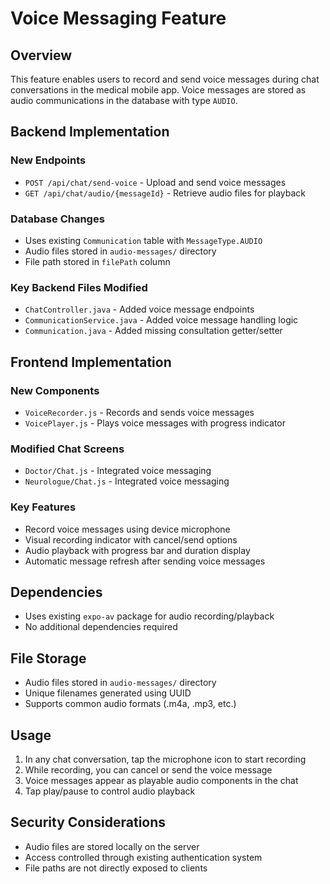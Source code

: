 # Voice Messaging Feature

## Overview
This feature enables users to record and send voice messages during chat conversations in the medical mobile app. Voice messages are stored as audio communications in the database with type `AUDIO`.

## Backend Implementation

### New Endpoints
- `POST /api/chat/send-voice` - Upload and send voice messages
- `GET /api/chat/audio/{messageId}` - Retrieve audio files for playback

### Database Changes
- Uses existing `Communication` table with `MessageType.AUDIO`
- Audio files stored in `audio-messages/` directory
- File path stored in `filePath` column

### Key Backend Files Modified
- `ChatController.java` - Added voice message endpoints
- `CommunicationService.java` - Added voice message handling logic
- `Communication.java` - Added missing consultation getter/setter

## Frontend Implementation

### New Components
- `VoiceRecorder.js` - Records and sends voice messages
- `VoicePlayer.js` - Plays voice messages with progress indicator

### Modified Chat Screens
- `Doctor/Chat.js` - Integrated voice messaging
- `Neurologue/Chat.js` - Integrated voice messaging

### Key Features
- Record voice messages using device microphone
- Visual recording indicator with cancel/send options
- Audio playback with progress bar and duration display
- Automatic message refresh after sending voice messages

## Dependencies
- Uses existing `expo-av` package for audio recording/playback
- No additional dependencies required

## File Storage
- Audio files stored in `audio-messages/` directory
- Unique filenames generated using UUID
- Supports common audio formats (.m4a, .mp3, etc.)

## Usage
1. In any chat conversation, tap the microphone icon to start recording
2. While recording, you can cancel or send the voice message
3. Voice messages appear as playable audio components in the chat
4. Tap play/pause to control audio playback

## Security Considerations
- Audio files are stored locally on the server
- Access controlled through existing authentication system
- File paths are not directly exposed to clients
